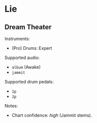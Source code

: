# Lie

## Dream Theater

Instruments:

  * (Pro) Drums: Expert

Supported audio:

  * `album` (Awake)
  * `jammit`

Supported drum pedals:

  * `1p`
  * `2p`

Notes:

  * Chart confidence: *high* (Jammit stems).
